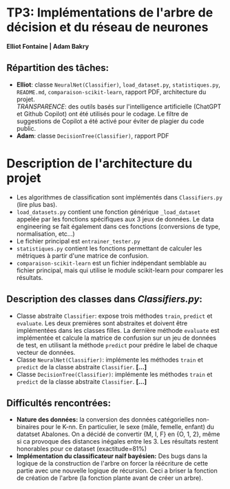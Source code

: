 # TP3: Implémentations de l'arbre de décision et du réseau de neurones

**Elliot Fontaine | Adam Bakry**



## Répartition des tâches:
- **Elliot**: classe `NeuralNet(Classifier)`, `load_dataset.py`, `statistiques.py`, `README.md`, `comparaison-scikit-learn`, rapport PDF, architecture du projet.  
*TRANSPARENCE*: des outils basés sur l'intelligence artificielle (ChatGPT et Github Copilot) ont été utilisés pour le codage. Le filtre de suggestions de Copilot a été activé pour éviter de plagier du code public.
- **Adam**: classe `DecisionTree(Classifier)`, rapport PDF

# Description de l'architecture du projet
- Les algorithmes de classification sont implémentés dans `Classifiers.py` (lire plus bas).
- `load_datasets.py` contient une fonction générique `_load_dataset` appelée par les fonctions spécifiques aux 3 jeux de données. Le data engineering se fait également dans ces fonctions (conversions de type, normalisation, etc...)
- Le fichier principal est `entrainer_tester.py`
- `statistiques.py` contient les fonctions permettant de calculer les métriques à partir d'une matrice de confusion.
- `comparaison-scikit-learn` est un fichier indépendant semblable au fichier principal, mais qui utilise le module scikit-learn pour comparer les résultats.

## Description des classes dans *Classifiers.py*:
- Classe abstraite `Classifier`: expose trois méthodes `train`, `predict` et `evaluate`. Les deux premières sont abstraites et doivent être implémentées dans les classes filles. La dernière méthode `evaluate` est implémentée et calcule la matrice de confusion sur un jeu de données de test, en utilisant la méthode `predict` pour prédire le label de chaque vecteur de données.
- Classe `NeuralNet(Classifier)`: implémente les méthodes `train` et `predict` de la classe abstraite `Classifier`. **[...]**
- Classe `DecisionTree(Classifier)`: implémente les méthodes `train` et `predict` de la classe abstraite `Classifier`. **[...]**

## Difficultés rencontrées:
- **Nature des données:** la conversion des données catégorielles non-binaires pour le K-nn. En particulier, le sexe (mâle, femelle, enfant) du datatset Abalones. On a décidé de convertir {M, I, F} en {O, 1, 2}, même si ca provoque des distances inégales entre les 3. Les résultats restent honorables pour ce dataset (exactitude=81%)
- **Implémentation du classificateur naïf bayésien:** Des bugs dans la logique de la construction de l'arbre on forcer la réécriture de cette partie avec une nouvelle logique de récursion. Ceci a briser la fonction de création de l'arbre (la fonction plante avant de créer un arbre).
